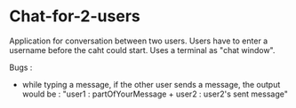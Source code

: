 # Chat-for-2-users
Application for conversation between two users.
Users have to enter a username before the caht could start.
Uses a terminal as "chat window".

Bugs :
  - while typing a message, if the other user sends a message, the output would be :
        "user1 : partOfYourMessage + user2 : user2's sent message"
